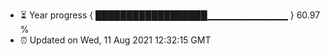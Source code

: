 - ⏳ Year progress { ██████████████████▁▁▁▁▁▁▁▁▁▁▁▁ } 60.97 %
- ⏰ Updated on Wed, 11 Aug 2021 12:32:15 GMT

